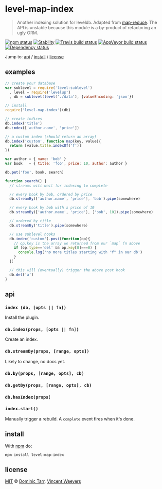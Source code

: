 # level-map-index

> Another indexing solution for leveldb. Adapted from [map-reduce](https://github.com/dominictarr/map-reduce).
The API is unstable because this module is a by-product of refactoring an ugly ORM.

[![npm status](http://img.shields.io/npm/v/level-map-index.svg?style=flat-square)](https://www.npmjs.org/package/level-map-index) [![Stability](http://img.shields.io/badge/stability-experimental-orange.svg?style=flat-square)](http://nodejs.org/api/documentation.html#documentation_stability_index) [![Travis build status](https://img.shields.io/travis/vweevers/level-map-index.svg?style=flat-square&label=travis)](http://travis-ci.org/vweevers/level-map-index) [![AppVeyor build status](https://img.shields.io/appveyor/ci/vweevers/level-map-index.svg?style=flat-square&label=appveyor)](https://ci.appveyor.com/project/vweevers/level-map-index) [![Dependency status](https://img.shields.io/david/vweevers/level-map-index.svg?style=flat-square)](https://david-dm.org/vweevers/level-map-index)

Jump to: [api](#api) / [install](#install) / [license](#license)

## examples

```js
// create your database
var sublevel = require('level-sublevel')
  , level = require('levelup')
  , db = sublevel(level('./data'), {valueEncoding: 'json'})

// install
require('level-map-index')(db)

// create indices
db.index('title')
db.index(['author.name', 'price'])

// a custom index (should return an array)
db.index('custom', function map(key, value){
  return [value.title.indexOf('f')]
})

var author = { name: 'bob' }
var book   = { title: 'foo', price: 10, author: author }

db.put('foo', book, search)

function search() {
  // streams will wait for indexing to complete

  // every book by bob, ordered by price
  db.streamBy(['author.name', 'price'], 'bob').pipe(somewhere)

  // every book by bob with a price of 10
  db.streamBy(['author.name', 'price'], ['bob', 10]).pipe(somewhere)

  // ordered by title
  db.streamBy('title').pipe(somewhere)

  // use sublevel hooks
  db.index('custom').post(function(op){
    // op.key is the array we returned from our `map` fn above
    if (op.type=='del' && op.key[0]===0) {
      console.log('no more titles starting with "f" in our db')
    }
  })

  // this will (eventually) trigger the above post hook
  db.del('a')
}
```

## api

### `index (db, [opts || fn])`

Install the plugin.

### `db.index(props, [opts || fn])`

Create an index.

### `db.streamBy(props, [range, opts])`

Likely to change, no docs yet.

### `db.by(props, [range, opts], cb)`

### `db.getBy(props, [range, opts], cb)`

### `db.hasIndex(props)`

### `index.start()`

Manually trigger a rebuild. A `complete` event fires when it's done.

## install

With [npm](https://npmjs.org) do:

```
npm install level-map-index
```

## license

[MIT](http://opensource.org/licenses/MIT) © [Dominic Tarr](http://bit.ly/dominictarr), [Vincent Weevers](http://vincentweevers.nl)
